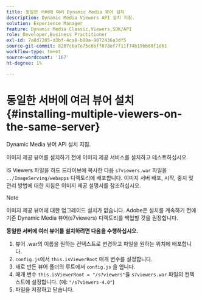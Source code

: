 ```yaml
---
title: 동일한 서버에 여러 Dynamic Media 뷰어 설치
description: Dynamic Media Viewers API 설치 지침.
solution: Experience Manager
feature: Dynamic Media Classic,Viewers,SDK/API
role: Developer,Business Practitioner
exl-id: 7a8d7205-d3bf-4ca8-b80a-9072436a3df5
source-git-commit: 8207cba7e75c6bff878ef7f11f74b19bb88f1d61
workflow-type: tm+mt
source-wordcount: '167'
ht-degree: 1%

---
```


# 동일한 서버에 여러 뷰어 설치{#installing-multiple-viewers-on-the-same-server}

<!-- Updated April 06, 2021 from https://wiki.corp.adobe.com/pages/viewpage.action?spaceKey=scene7qa&title=s7Viewers%2C+S7SDK%2C+S7OnDemand+Release+Notes - Contact is Sasha -->

Dynamic Media 뷰어 API 설치 지침.

이미지 제공 뷰어를 설치하기 전에 이미지 제공 서비스를 설치하고 테스트하십시오.

IS Viewers 파일을 하드 드라이브에 복사한 다음 `s7viewers.war` 파일을 `../ImageServing/webapps` 디렉토리에 배포합니다. 이미지 서버 배포, 시작, 중지 및 관리 방법에 대한 지침은 이미지 제공 설명서를 참조하십시오.

>[!NOTE]
>
>이미지 제공 뷰어에 대한 업그레이드 설치가 없습니다. Adobe은 설치를 계속하기 전에 기존 Dynamic Media 뷰어(s7viewers) 디렉토리를 백업할 것을 권장합니다.

**동일한 서버에 여러 뷰어를 설치하려면 다음을 수행하십시오.**

1. 뷰어 .war의 이름을 원하는 컨텍스트로 변경하고 파일을 원하는 위치에 배포합니다.
1. `config.js`에서 `this.isViewerRoot` 매개 변수를 설정합니다.
1. 새로 만든 뷰어 폴더의 루트에서 `config.js` 을 엽니다.
1. 매개 변수 `this.isViewerRoot = "/s7viewers"`을 `s7viewers.war` 파일의 컨텍스트에 설정합니다. (예: `"/s7viewers-4.0"`)
1. 파일을 저장하고 닫습니다.
